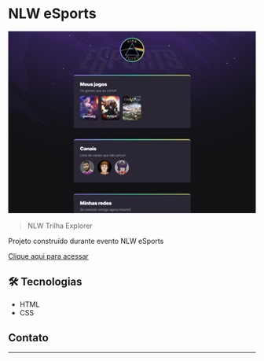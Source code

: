 # NLW eSports

![preview](./.github/preview.png)

> NLW Trilha Explorer

Projeto construído durante evento NLW eSports

[Clique aqui para acessar](https://github.com/ericoptorres/NLW-page)

##  🛠️ Tecnologias
- HTML
- CSS

## Contato
****